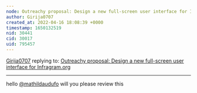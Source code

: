 ```yaml
---
node: Outreachy proposal: Design a new full-screen user interface for Infragram.org
author: Girija0707
created_at: 2022-04-16 18:08:39 +0000
timestamp: 1650132519
nid: 30441
cid: 30017
uid: 795457
---
```




[Girija0707](../profile/Girija0707) replying to: [Outreachy proposal: Design a new full-screen user interface for Infragram.org](../notes/Girija0707/04-16-2022/outreachy-proposal-design-a-new-full-screen-user-interface-for-infragram-org)

----
hello [@mathildaudufo](/profile/mathildaudufo) will you please review this 
